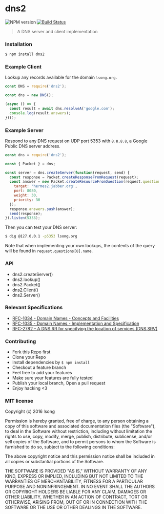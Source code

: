 # dns2 

![NPM version](https://img.shields.io/npm/v/dns2.svg?style=flat)
[![Build Status](https://travis-ci.org/song940/node-dns.svg?branch=master)](https://travis-ci.org/song940/node-dns)

> A DNS server and client implementation

### Installation

```bash
$ npm install dns2
```

### Example Client

Lookup any records available for the domain `lsong.org`.

```js
const DNS = require('dns2');

const dns = new DNS();

(async () => {
  const result = await dns.resolveA('google.com');
  console.log(result.answers);
})();
```

### Example Server

Respond to any DNS request on UDP port 5353 with `8.8.8.8`, a Google Public DNS server address.

```js
const dns = require('dns2');

const { Packet } = dns;

const server = dns.createServer(function(request, send) {
  const response = Packet.createResponseFromRequest(request);
  const answer = new Packet.createResourceFromQuestion(request.questions[0], {
    target: 'hermes2.jabber.org',
    port: 8080,
    weight: 30,
    priority: 30
  });
  response.answers.push(answer);
  send(response);
}).listen(5333);
```

Then you can test your DNS server:

```bash
$ dig @127.0.0.1 -p5353 lsong.org
```

Note that when implementing your own lookups, the contents of the query
will be found in `request.questions[0].name`.

### API

- dns2.createServer()
- dns2.lookup()
- dns2.Packet()
- dns2.Client()
- dns2.Server()

### Relevant Specifications

+ [RFC-1034 - Domain Names - Concepts and Facilities](https://tools.ietf.org/html/rfc1034)
+ [RFC-1035 - Domain Names - Implementation and Specification](https://tools.ietf.org/html/rfc1035)
+ [RFC-2782 - A DNS RR for specifying the location of services (DNS SRV)](https://tools.ietf.org/html/rfc2782)

### Contributing

- Fork this Repo first
- Clone your Repo
- Install dependencies by `$ npm install`
- Checkout a feature branch
- Feel free to add your features
- Make sure your features are fully tested
- Publish your local branch, Open a pull request
- Enjoy hacking <3

### MIT license

Copyright (c) 2016 lsong

Permission is hereby granted, free of charge, to any person obtaining a copy
of this software and associated documentation files (the "Software"), to deal
in the Software without restriction, including without limitation the rights
to use, copy, modify, merge, publish, distribute, sublicense, and/or sell
copies of the Software, and to permit persons to whom the Software is
furnished to do so, subject to the following conditions:

The above copyright notice and this permission notice shall be included in
all copies or substantial portions of the Software.

THE SOFTWARE IS PROVIDED "AS IS," WITHOUT WARRANTY OF ANY KIND, EXPRESS OR
IMPLIED, INCLUDING BUT NOT LIMITED TO THE WARRANTIES OF MERCHANTABILITY,
FITNESS FOR A PARTICULAR PURPOSE AND NONINFRINGEMENT. IN NO EVENT SHALL THE
AUTHORS OR COPYRIGHT HOLDERS BE LIABLE FOR ANY CLAIM, DAMAGES OR OTHER
LIABILITY, WHETHER IN AN ACTION OF CONTRACT, TORT OR OTHERWISE, ARISING FROM,
OUT OF OR IN CONNECTION WITH THE SOFTWARE OR THE USE OR OTHER DEALINGS IN
THE SOFTWARE.
